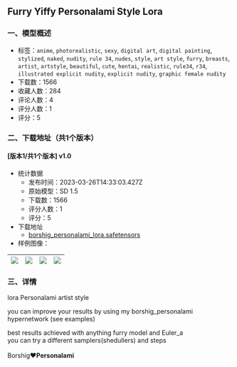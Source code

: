 ## Furry Yiffy Personalami Style Lora
### 一、模型概述

- 标签：`anime`, `photorealistic`, `sexy`, `digital art`, `digital painting`, `stylized`, `naked`, `nudity`, `rule 34`, `nudes`, `style`, `art style`, `furry`, `breasts`, `artist`, `artstyle`, `beautiful`, `cute`, `hentai`, `realistic`, `rule34`, `r34`, `illustrated explicit nudity`, `explicit nudity`, `graphic female nudity`
- 下载数：1566
- 收藏人数：284
- 评论人数：4
- 评分人数：1
- 评分：5

### 二、下载地址（共1个版本）

#### [版本1/共1个版本] v1.0

- 统计数据
  - 发布时间：2023-03-26T14:33:03.427Z
  - 原始模型：SD 1.5
  - 下载数：1566
  - 评分人数：1
  - 评分：5
- 下载地址
  - [borshig_personalami_lora.safetensors](https://civitai.com/api/download/models/26250)
- 样例图像：

| <img src="https://image.civitai.com/xG1nkqKTMzGDvpLrqFT7WA/663692f2-0393-4fa1-0ec0-271711ed3000/width=450/288768.jpeg" /> | <img src="https://image.civitai.com/xG1nkqKTMzGDvpLrqFT7WA/e87ec1ba-c123-4a59-7558-20d4c3e32400/width=450/288772.jpeg" /> | <img src="https://image.civitai.com/xG1nkqKTMzGDvpLrqFT7WA/b0f07f7c-0e99-44aa-678b-75e3857fb700/width=450/288771.jpeg" /> | <img src="https://image.civitai.com/xG1nkqKTMzGDvpLrqFT7WA/c6c60b54-c894-40bc-e9b0-607372d49d00/width=450/288770.jpeg" /> |
| ---- | ---- | ---- | ---- |


### 三、详情
<p>lora Personalami artist style</p><p></p><p>you can improve your results by using my borshig_personalami hypernetwork (see examples)</p><p></p><p>best results achieved with anything furry model and Euler_a<br />you can try a different samplers(shedullers) and steps<br /><br />Borshig<strong>❤️Personalami</strong> </p>